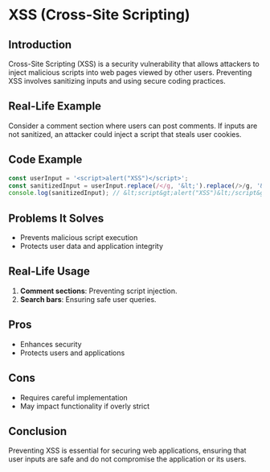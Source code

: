 # XSS (Cross-Site Scripting)

## Introduction
Cross-Site Scripting (XSS) is a security vulnerability that allows attackers to inject malicious scripts into web pages viewed by other users. Preventing XSS involves sanitizing inputs and using secure coding practices.

## Real-Life Example
Consider a comment section where users can post comments. If inputs are not sanitized, an attacker could inject a script that steals user cookies.

## Code Example
```javascript
const userInput = '<script>alert("XSS")</script>';
const sanitizedInput = userInput.replace(/</g, '&lt;').replace(/>/g, '&gt;');
console.log(sanitizedInput); // &lt;script&gt;alert("XSS")&lt;/script&gt;
```

## Problems It Solves
- Prevents malicious script execution
- Protects user data and application integrity

## Real-Life Usage
1. **Comment sections**: Preventing script injection.
2. **Search bars**: Ensuring safe user queries.

## Pros
- Enhances security
- Protects users and applications

## Cons
- Requires careful implementation
- May impact functionality if overly strict

## Conclusion
Preventing XSS is essential for securing web applications, ensuring that user inputs are safe and do not compromise the application or its users.
